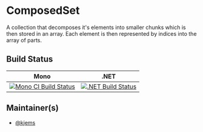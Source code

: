 # ComposedSet

A collection that decomposes it's elements into smaller chunks which is then stored in an array. Each element is then represented by indices into the array of parts.

## Build Status

Mono | .NET
---- | ----
[![Mono CI Build Status](https://img.shields.io/travis/kjems/ComposedSet/master.svg)](https://travis-ci.org/kjems/ComposedSet) | [![.NET Build Status](https://img.shields.io/appveyor/ci/kjems/ComposedSet/master.svg)](https://ci.appveyor.com/project/kjems/ComposedSet)

## Maintainer(s)

- [@kjems](https://github.com/kjems)
